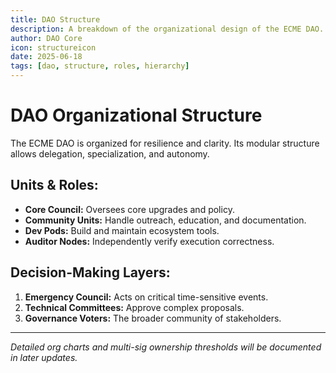 ```yaml
---
title: DAO Structure
description: A breakdown of the organizational design of the ECME DAO.
author: DAO Core
icon: structureicon
date: 2025-06-18
tags: [dao, structure, roles, hierarchy]
---
```


# DAO Organizational Structure

The ECME DAO is organized for resilience and clarity. Its modular structure allows delegation, specialization, and autonomy.

## Units & Roles:

- **Core Council:** Oversees core upgrades and policy.
- **Community Units:** Handle outreach, education, and documentation.
- **Dev Pods:** Build and maintain ecosystem tools.
- **Auditor Nodes:** Independently verify execution correctness.

## Decision-Making Layers:

1. **Emergency Council:** Acts on critical time-sensitive events.
2. **Technical Committees:** Approve complex proposals.
3. **Governance Voters:** The broader community of stakeholders.

---

*Detailed org charts and multi-sig ownership thresholds will be documented in later updates.*
